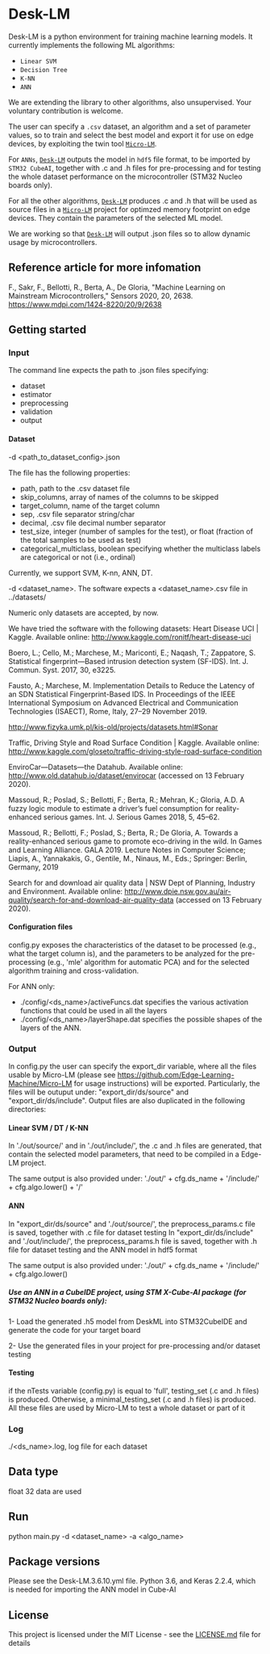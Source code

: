 # Desk-LM
Desk-LM is a python environment for training machine learning models. It currently implements the following ML algorithms:

- `Linear SVM`
- `Decision Tree`
- `K-NN`
- `ANN`

We are extending the library to other algorithms, also unsupervised. Your voluntary contribution is welcome.

The user can specify a `.csv` dataset, an algorithm and a set of parameter values, so to train and select the best model and export it for use on edge devices, by exploiting the twin tool [`Micro-LM`](https://github.com/Edge-Learning-Machine/Micro-LM).

For `ANNs`, [`Desk-LM`](https://github.com/Edge-Learning-Machine/Desk-LM) outputs the model in `hdf5` file format, to be imported by `STM32 CubeAI`, together with .c and .h files for pre-processing and for testing the whole dataset performance on the microcontroller (STM32 Nucleo boards only).

For all the other algorithms, [`Desk-LM`](https://github.com/Edge-Learning-Machine/Desk-LM) produces .c and .h that will be used as source files in a [`Micro-LM`](https://github.com/Edge-Learning-Machine/Micro-LM) project for optimzed memory footprint on edge devices. They contain the parameters of the selected ML model.

We are working so that [`Desk-LM`](https://github.com/Edge-Learning-Machine/Desk-LM) will output .json files so to allow dynamic usage by microcontrollers.

## Reference article for more infomation
F., Sakr, F., Bellotti, R., Berta, A., De Gloria, "Machine Learning on Mainstream Microcontrollers," Sensors 2020, 20, 2638.
https://www.mdpi.com/1424-8220/20/9/2638

## Getting started

### Input

The command line expects the path to .json files specifying:
- dataset
- estimator
- preprocessing
- validation
- output

#### Dataset
-d <path_to_dataset_config>.json

The file has the following properties:
- path, path to the .csv dataset file 
- skip_columns, array of names of the columns to be skipped
- target_column, name of the target column
- sep, .csv file separator string/char
- decimal, .csv file decimal number separator
- test_size, integer (number of samples for the test), or float (fraction of the total samples to be used as test)
- categorical_multiclass, boolean specifying whether the multiclass labels are categorical or not (i.e., ordinal)




Currently, we support SVM, K-nn, ANN, DT.

-d <dataset_name>. The software expects a <dataset_name>.csv file in ../datasets/

Numeric only datasets are accepted, by now.

We have tried the software with the following datasets:
Heart Disease UCI | Kaggle. Available online: http://www.kaggle.com/ronitf/heart-disease-uci 

Boero, L.; Cello, M.; Marchese, M.; Mariconti, E.; Naqash, T.; Zappatore, S. Statistical fingerprint—Based intrusion detection system (SF-IDS). Int. J. Commun. Syst. 2017, 30, e3225.

Fausto, A.; Marchese, M. Implementation Details to Reduce the Latency of an SDN Statistical Fingerprint-Based IDS. In Proceedings of the IEEE International Symposium on Advanced Electrical and Communication Technologies (ISAECT), Rome, Italy, 27–29 November 2019.

http://www.fizyka.umk.pl/kis-old/projects/datasets.html#Sonar 

Traffic, Driving Style and Road Surface Condition | Kaggle. Available online: http://www.kaggle.com/gloseto/traffic-driving-style-road-surface-condition

EnviroCar—Datasets—the Datahub. Available online: http://www.old.datahub.io/dataset/envirocar (accessed on 13 February 2020).

Massoud, R.; Poslad, S.; Bellotti, F.; Berta, R.; Mehran, K.; Gloria, A.D. A fuzzy logic module to estimate a driver’s fuel consumption for reality-enhanced serious games. Int. J. Serious Games 2018, 5, 45–62.

Massoud, R.; Bellotti, F.; Poslad, S.; Berta, R.; De Gloria, A. Towards a reality-enhanced serious game to promote eco-driving in the wild. In Games and Learning Alliance. GALA 2019. Lecture Notes in Computer Science; Liapis, A., Yannakakis, G., Gentile, M., Ninaus, M., Eds.; Springer: Berlin, Germany, 2019

Search for and download air quality data | NSW Dept of Planning, Industry and Environment. Available online: http://www.dpie.nsw.gov.au/air-quality/search-for-and-download-air-quality-data (accessed on 13 February 2020).



#### Configuration files
config.py exposes the characteristics of the dataset to be processed (e.g., what the target column is), and the parameters to be analyzed for the pre-processing (e.g., 'mle' algorithm for automatic PCA) and for the selected algorithm training and cross-validation.

For ANN only:
- ./config/\<ds_name\>/activeFuncs.dat specifies the various activation functions that could be used in all the layers
- ./config/\<ds_name\>/layerShape.dat specifies the possible shapes of the layers of the ANN.

### Output

In config.py the user can specify the export_dir variable, where all the files usable by Micro-LM (please see https://github.com/Edge-Learning-Machine/Micro-LM for usage instructions) will be exported. Particularly, the files will be outuput under: "export_dir/ds/source" and "export_dir/ds/include". Output files are also duplicated in the following directories:

#### Linear SVM / DT / K-NN 
In './out/source/' and in './out/include/', the .c and .h files are generated, that contain the selected model parameters, that need to be compiled in a Edge-LM project.

The same output is also provided under:
'./out/' + cfg.ds_name + '/include/' + cfg.algo.lower() + '/'

#### ANN
In "export_dir/ds/source" and './out/source/', the preprocess_params.c file is saved, together with .c file for dataset testing
In "export_dir/ds/include" and './out/include/', the preprocess_params.h file is saved, together with .h file for dataset testing and the ANN model in hdf5 format

The same output is also provided under:
'./out/' + cfg.ds_name + '/include/' + cfg.algo.lower()

##### Use an ANN in a CubeIDE project, using STM X-Cube-AI package (for STM32 Nucleo boards only): 
1- Load the generated .h5 model from DeskML into STM32CubeIDE and generate the code for your target board

2- Use the generated files in your project for pre-processing and/or dataset testing

#### Testing
if the nTests variable (config.py) is equal to 'full', testing_set (.c and .h files) is produced.
Otherwise, a minimal_testing_set (.c and .h files) is produced.
All these files are used by Micro-LM to test a whole dataset or part of it

### Log
./\<ds_name\>.log, log file for each dataset 

## Data type
float 32 data are used

## Run
python main.py -d <dataset_name> -a <algo_name>

## Package versions
Please see the Desk-LM.3.6.10.yml file. Python 3.6, and Keras 2.2.4, which is needed for importing the ANN model in Cube-AI

## License
This project is licensed under the MIT License - see the [LICENSE.md](https://github.com/Edge-Learning-Machine/Desk-LM-new/blob/master/LICENSE) file for details

